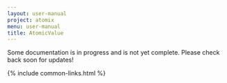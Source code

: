 ```yaml
---
layout: user-manual
project: atomix
menu: user-manual
title: AtomicValue
---
```


Some documentation is in progress and is not yet complete. Please check back soon for updates!

{% include common-links.html %}
